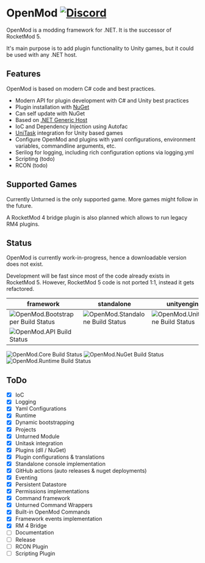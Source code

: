 # OpenMod [![Discord](https://img.shields.io/discord/666327627124047872?label=Discord )](https://discord.com/invite/jRrCJVm)

OpenMod is a modding framework for .NET. It is the successor of RocketMod 5.

It's main purpose is to add plugin functionality to Unity games, but it could be used with any .NET host.

## Features
OpenMod is based on modern C# code and best practices.
- Modern API for plugin development with C# and Unity best practices
- Plugin installation with [NuGet](https://nuget.org)
- Can self update with NuGet
- Based on [.NET Generic Host](https://docs.microsoft.com/en-us/aspnet/core/fundamentals/host/generic-host)
- IoC and Dependency Injection using Autofac
- [UniTask](https://github.com/Cysharp/UniTask) integration for Unity based games
- Configure OpenMod and plugins with yaml configurations, environment variables, commandline arguments, etc.
- Serilog for logging, including rich configuration options via logging.yml
- Scripting (todo)
- RCON (todo)

## Supported Games
Currently Unturned is the only supported game. More games might follow in the future.

A RocketMod 4 bridge plugin is also planned which allows to run legacy RM4 plugins.

## Status
OpenMod is currently work-in-progress, hence a downloadable version does not exist.

Development will be fast since most of the code already exists in RocketMod 5. However, RocketMod 5 code is not ported 1:1, instead it gets refactored.

framework | standalone | unityengine | unturned 
----------|------------|-------------|---------
![OpenMod.Bootstrapper Build Status](https://github.com/openmod/OpenMod/workflows/OpenMod.Bootstrapper/badge.svg) | ![OpenMod.Standalone Build Status](https://github.com/openmod/OpenMod/workflows/OpenMod.Standalone/badge.svg) | ![OpenMod.UnityEngine Build Status](https://github.com/openmod/OpenMod/workflows/OpenMod.UnityEngine/badge.svg) | ![OpenMod.Unturned Build Status](https://github.com/openmod/OpenMod/workflows/OpenMod.Unturned/badge.svg)
![OpenMod.API Build Status](https://github.com/openmod/OpenMod/workflows/OpenMod.API/badge.svg) | | | ![OpenMod.Unturned.Module Build Status](https://github.com/openmod/OpenMod/workflows/OpenMod.Unturned.Module/badge.svg)
![OpenMod.Core Build Status](https://github.com/openmod/OpenMod/workflows/OpenMod.Core/badge.svg)
![OpenMod.NuGet Build Status](https://github.com/openmod/OpenMod/workflows/OpenMod.NuGet/badge.svg)
![OpenMod.Runtime Build Status](https://github.com/openmod/OpenMod/workflows/OpenMod.Runtime/badge.svg)

## ToDo
- [x] IoC
- [x] Logging
- [x] Yaml Configurations
- [x] Runtime
- [x] Dynamic bootstrapping
- [x] Projects
- [x] Unturned Module
- [x] Unitask integration
- [x] Plugins (dll / NuGet)
- [x] Plugin configurations & translations
- [x] Standalone console implementation
- [x] GitHub actions (auto releases & nuget deployments)
- [x] Eventing
- [x] Persistent Datastore
- [x] Permissions implementations
- [x] Command framework
- [x] Unturned Command Wrappers
- [x] Built-in OpenMod Commands
- [x] Framework events implementation
- [x] RM 4 Bridge
- [ ] Documentation
- [ ] Release
- [ ] RCON Plugin
- [ ] Scripting Plugin
